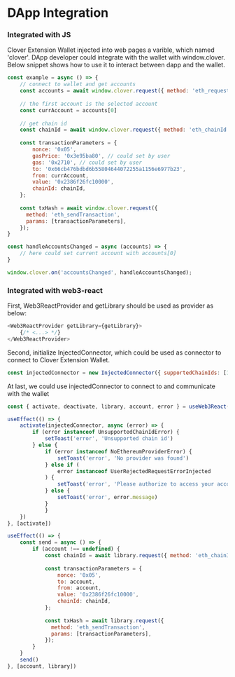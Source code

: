 # DApp Integration

### Integrated with JS

Clover Extension Wallet injected into web pages a varible, which named 'clover'. DApp developer could integrate with the wallet with window.clover. Below snippet shows how to use it to interact between dapp and the wallet.

```javascript
const example = async () => {
    // connect to wallet and get accounts
    const accounts = await window.clover.request({ method: 'eth_requestAccounts' })
    
    // the first account is the selected account
    const currAccount = accounts[0]
        
    // get chain id
    const chainId = await window.clover.request({ method: 'eth_chainId' });
    
    const transactionParameters = {
        nonce: '0x05',
        gasPrice: '0x3e95ba80', // could set by user
        gas: '0x2710', // could set by user
        to: '0x66cb476bdbd6b55804644072255a1156e6977b23',
        from: currAccount,
        value: '0x2386f26fc10000',
        chainId: chainId,
    };
    
    const txHash = await window.clover.request({
      method: 'eth_sendTransaction',
      params: [transactionParameters],
    });
}

const handleAccountsChanged = async (accounts) => {
    // here could set current account with accounts[0]
}

window.clover.on('accountsChanged', handleAccountsChanged);

```

### Integrated with web3-react

First, Web3ReactProvider and getLibrary should be used as provider as below:

```javascript
<Web3ReactProvider getLibrary={getLibrary}>
    {/* <...> */}
</Web3ReactProvider>

```

Second, initialize InjectedConnector, which could be used as connector to connect to Clover Extension Wallet.

```javascript
const injectedConnector = new InjectedConnector({ supportedChainIds: [1, 3] })
```

At last, we could use injectedConnector to connect to and communicate with the wallet

```javascript
const { activate, deactivate, library, account, error } = useWeb3React()

useEffect(() => {
    activate(injectedConnector, async (error) => {
        if (error instanceof UnsupportedChainIdError) {
            setToast('error', 'Unsupported chain id')
        } else {
            if (error instanceof NoEthereumProviderError) {
                setToast('error', 'No provider was found')
            } else if (
                error instanceof UserRejectedRequestErrorInjected
            ) {
                setToast('error', 'Please authorize to access your account')
            } else {
                setToast('error', error.message)
            }
            }
    })
}, [activate])

useEffect(() => {
    const send = async () => {
        if (account !== undefined) {
            const chainId = await library.request({ method: 'eth_chainId' });
    
            const transactionParameters = {
                nonce: '0x05',
                to: account,
                from: account,
                value: '0x2386f26fc10000',
                chainId: chainId,
            };
            
            const txHash = await library.request({
              method: 'eth_sendTransaction',
              params: [transactionParameters],
            });
        }
    }
    send()
}, [account, library])

```



